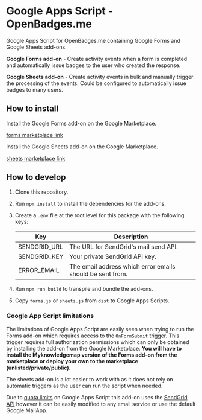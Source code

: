 # Google Apps Script - OpenBadges.me

Google Apps Script for OpenBadges.me containing Google Forms and Google Sheets add-ons.

**Google Forms add-on** - Create activity events when a form is completed and automatically issue badges to the user who created the response.

**Google Sheets add-on** - Create activity events in bulk and manually trigger the processing of the events. Could be configured to automatically issue badges to many users.

## How to install

Install the Google Forms add-on on the Google Marketplace.

[forms marketplace link](https://google.com)

Install the Google Sheets add-on on the Google Marketplace.

[sheets marketplace link](https://google.com)

## How to develop

1. Clone this repository.
2. Run `npm install` to install the dependencies for the add-ons.
3. Create a `.env` file at the root level for this package with the following keys:

    | Key | Description |
    |--|--|
    | SENDGRID_URL | The URL for SendGrid's mail send API. |
    | SENDGRID_KEY | Your private SendGrid API key. |
    | ERROR_EMAIL | The email address which error emails should be sent from. |

4. Run `npm run build` to transpile and bundle the add-ons.
5. Copy `forms.js` or `sheets.js` from `dist` to Google Apps Scripts.

### Google App Script limitations

The limitations of Google Apps Script are easily seen when trying to run the Forms add-on which requires access to the `OnFormSubmit` trigger. This trigger requires full authorization permissions which can only be obtained by installing the add-on from the Google Marketplace. **You will have to install the Myknowledgemap version of the Forms add-on from the marketplace or deploy your own to the marketplace (unlisted/private/public).**

The sheets add-on is a lot easier to work with as it does not rely on automatic triggers as the user can run the script when needed.

Due to [quota limits][1] on Google Apps Script this add-on uses the [SendGrid API][2] however it can be easily modified to any email service or use the default Google MailApp.

[1]: https://developers.google.com/apps-script/guides/services/quotas
[2]: https://sendgrid.com/docs/API_Reference/Web_API_v3/Mail/index.html